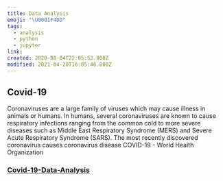 ```yaml
---
title: Data Analysis
emoji: "\U0001F4DD"
tags:
  - analysis
  - python
  - jupyter
link:
created: 2020-08-04T22:05:52.000Z
modified: 2021-04-20T16:05:46.000Z
---
```


## Covid-19

Coronaviruses are a large family of viruses which may cause illness in animals or humans. In humans, several coronaviruses are known to cause respiratory infections ranging from the common cold to more severe diseases such as Middle East Respiratory Syndrome (MERS) and Severe Acute Respiratory Syndrome (SARS). The most recently discovered coronavirus causes coronavirus disease COVID-19 - World Health Organization

### [Covid-19-Data-Analysis](https://github.com/ashwanisng/Covid-19-Data-Analysis/blob/master/Covid-19%20Data%20Analysis.ipynb)
